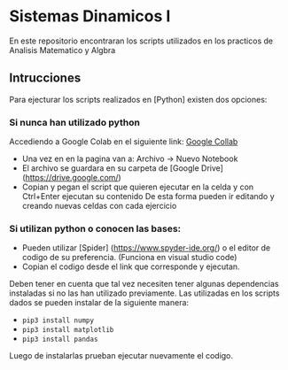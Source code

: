 # Sistemas Dinamicos I 

En este repositorio encontraran los scripts utilizados en los practicos de Analisis Matematico y Algbra 

## Intrucciones

Para ejecturar los scripts realizados en [Python] existen dos opciones:

### Si nunca han utilizado python
Accediendo a Google Colab en el siguiente link: [Google Collab](https://colab.research.google.com/)
- Una vez en en la pagina van a: Archivo -> Nuevo Notebook 
- El archivo se guardara en su carpeta de [Google Drive] (https://drive.google.com/)
- Copian y pegan el script que quieren ejecutar en la celda y con Ctrl+Enter ejecutan su contenido
De esta forma pueden ir editando y creando nuevas celdas con cada ejercicio

### Si utilizan python o conocen las bases:
- Pueden utilizar [Spider] (https://www.spyder-ide.org/) o el editor de codigo de su preferencia. (Funciona en visual studio code)
- Copian el codigo desde el link que corresponde y ejecutan.

Deben tener en cuenta que tal vez necesiten tener algunas dependencias instaladas si no las han utilizado previamente. Las utilizadas en los scripts dados se pueden instalar de la siguiente manera:
- `pip3 install numpy`   
- `pip3 install matplotlib`
- `pip3 install pandas` 

Luego de instalarlas prueban ejecutar nuevamente el codigo. 
